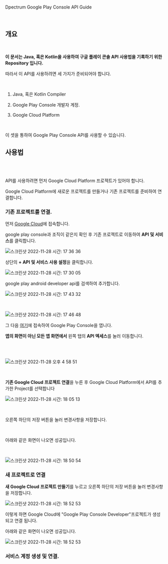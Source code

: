 #
Dpectrum Google Play Console API Guide



<br/>

## 개요

<br/>

**이 문서는 Java, 혹은 Kotlin을 사용하여 구글 플레이 콘솔 API 사용법을 기록하기 위한 Repository 입니다.**

따라서 이 API를 사용하려면 세 가지가 준비되어야 합니다.

<br/>

1. Java, 혹은 Kotlin Compiler

2. Google Play Console 개발자 계정.

3. Google Cloud Platform

<br/>

이 셋을 통하여 Google Play Console API를 사용할 수 있습니다.

## 사용법

<br/>

<br/>

API를 사용하려면 먼저 Google Cloud Platform 프로젝트가 있어야 합니다.

Google Cloud Platform에 새로운 프로젝트를 만들거나 기존 프로젝트를 준비하여 연결합니다.



### 기존 프로젝트를 연결.

먼저 [Google Cloud](https://cloud.google.com/)에 접속합니다.

google play console과 조직이 같은지 확인 후 기존 프로젝트로 이동하여 **API 및 서비스**를 클릭합니다.

![스크린샷 2022-11-28 시간: 17 36 36](https://user-images.githubusercontent.com/53536205/204231604-e2b3704d-2c66-48e1-aa20-a2ccdd3a8bc4.png)

상단의 **+ API 및 서비스 사용 설정**을 클릭합니다.

![스크린샷 2022-11-28 시간: 17 30 05](https://user-images.githubusercontent.com/53536205/204232170-3f6ed487-d800-4589-ad80-0e6b0c20d8e8.png)

google play android developer api를 검색하여 추가합니다.


![스크린샷 2022-11-28 시간: 17 43 32](https://user-images.githubusercontent.com/53536205/204232816-6e071249-4812-4842-a7a4-23f051935dce.png)

<br/>

![스크린샷 2022-11-28 시간: 17 46 48](https://user-images.githubusercontent.com/53536205/204233613-0416b780-f301-4054-bf71-b59a107efe96.png)




그 다음 [여기](https://play.google.com/console/about/)에 접속하여 Google Play Console을 엽니다.

**앱의 화면이 아닌 모든 앱 화면에서** 왼쪽 탭의 **API 엑세스**를 눌러 이동합니다.

<br/>

<br/>

![스크린샷 2022-11-28 오후 4 58 51](https://user-images.githubusercontent.com/53536205/204225331-a11c077f-428c-4429-9c9e-7bb5f719fbd8.png)

<br/>

**기존 Google Cloud 프로젝트 연결**을 누른 후 Google Cloud Platform에서 API를 추가한 Project를 선택합니다

![스크린샷 2022-11-28 시간: 18 05 13](https://user-images.githubusercontent.com/53536205/204237261-e601883a-1f6f-46ee-9e36-c3c757256abe.png)


<br/>

오른쪽 하단의 저장 버튼을 눌러 변경사항을 저장합니다.

<br/>

아래와 같은 화면이 나오면 성공입니다.

<br/>

![스크린샷 2022-11-28 시간: 18 50 54](https://user-images.githubusercontent.com/53536205/204247346-f8f9137f-c91f-4253-851c-48b7cc1896ad.png)

### 새 프로젝트로 연결

**새 Google Cloud 프로젝트 만들기**를 누르고 오른쪽 하단의 저장 버튼을 눌러 변경사항을 저장합니다.

![스크린샷 2022-11-28 시간: 18 52 53](https://user-images.githubusercontent.com/53536205/204247697-783e4c60-30be-4453-8534-1c0b4b53d694.png)

이렇게 하면 Google Cloud에 "Google Play Console Developer"프로젝트가 생성되고 연결 됩니다.

아래와 같은 화면이 나오면 성공입니다.

![스크린샷 2022-11-28 시간: 18 52 53](https://user-images.githubusercontent.com/53536205/204249477-f683e386-ff33-4b1c-8c4f-10d39ae0ecb6.png)


### 서비스 계정 생셩 및 연결.















